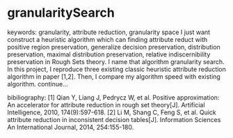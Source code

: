 # granularitySearch
keywords: granularity, attribute reduction, granularity space
  I just want construct a heuristic algorithm which can finding attribute reduct with positive region preservation, generalize decision preservation, distribution preservation, maximal distribution preservation, relative indiscernibility preservation in Rough Sets theory. I name that algorithm granularity search.
  In this project, I reproduce three existing classic heuristic attribute reduction algorithm in paper [1,2]. Then, I compare my algorithm speed with existing algorithm.
  continue...
  

bibiliography:
  [1] Qian Y, Liang J, Pedrycz W, et al. Positive approximation: An accelerator for attribute reduction in rough set theory[J]. Artificial Intelligence, 2010, 174(9):597-618.
  [2] Li M, Shang C, Feng S, et al. Quick attribute reduction in inconsistent decision tables[J]. Information Sciences An International Journal, 2014, 254:155-180.

